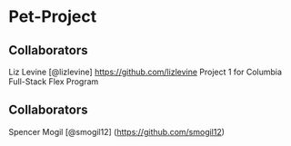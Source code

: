 # Pet-Project

## Collaborators

Liz Levine [@lizlevine] https://github.com/lizlevine
Project 1 for Columbia Full-Stack Flex Program

## Collaborators

Spencer Mogil [@smogil12] (https://github.com/smogil12) 

